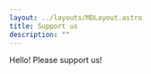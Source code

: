 ```yaml
---
layout: ../layouts/MDLayout.astro
title: Support us
description: ""
---
```


Hello! Please support us!
